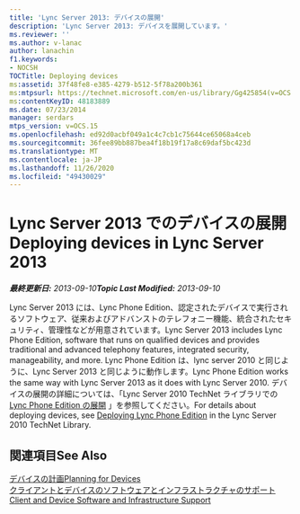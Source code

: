 ```yaml
---
title: 'Lync Server 2013: デバイスの展開'
description: 'Lync Server 2013: デバイスを展開しています。'
ms.reviewer: ''
ms.author: v-lanac
author: lanachin
f1.keywords:
- NOCSH
TOCTitle: Deploying devices
ms:assetid: 37f48fe8-e385-4279-b512-5f78a200b361
ms:mtpsurl: https://technet.microsoft.com/en-us/library/Gg425854(v=OCS.15)
ms:contentKeyID: 48183889
ms.date: 07/23/2014
manager: serdars
mtps_version: v=OCS.15
ms.openlocfilehash: ed92d0acbf049a1c4c7cb1c75644ce65068a4ceb
ms.sourcegitcommit: 36fee89bb887bea4f18b19f17a8c69daf5bc423d
ms.translationtype: MT
ms.contentlocale: ja-JP
ms.lasthandoff: 11/26/2020
ms.locfileid: "49430029"
---
```

# <a name="deploying-devices-in-lync-server-2013"></a><span data-ttu-id="02df0-103">Lync Server 2013 でのデバイスの展開</span><span class="sxs-lookup"><span data-stu-id="02df0-103">Deploying devices in Lync Server 2013</span></span>

<div data-xmlns="http://www.w3.org/1999/xhtml">

<div class="topic" data-xmlns="http://www.w3.org/1999/xhtml" data-msxsl="urn:schemas-microsoft-com:xslt" data-cs="https://msdn.microsoft.com/">

<div data-asp="https://msdn2.microsoft.com/asp">



</div>

<div id="mainSection">

<div id="mainBody"><span data-ttu-id="02df0-104">

<span> </span></span><span class="sxs-lookup"><span data-stu-id="02df0-104">

<span> </span></span></span>

<span data-ttu-id="02df0-105">_**最終更新日:** 2013-09-10_</span><span class="sxs-lookup"><span data-stu-id="02df0-105">_**Topic Last Modified:** 2013-09-10_</span></span>

<span data-ttu-id="02df0-106">Lync Server 2013 には、Lync Phone Edition、認定されたデバイスで実行されるソフトウェア、従来およびアドバンストのテレフォニー機能、統合されたセキュリティ、管理性などが用意されています。</span><span class="sxs-lookup"><span data-stu-id="02df0-106">Lync Server 2013 includes Lync Phone Edition, software that runs on qualified devices and provides traditional and advanced telephony features, integrated security, manageability, and more.</span></span> <span data-ttu-id="02df0-107">Lync Phone Edition は、lync server 2010 と同じように、Lync Server 2013 と同じように動作します。</span><span class="sxs-lookup"><span data-stu-id="02df0-107">Lync Phone Edition works the same way with Lync Server 2013 as it does with Lync Server 2010.</span></span> <span data-ttu-id="02df0-108">デバイスの展開の詳細については、「Lync Server 2010 TechNet ライブラリでの [Lync Phone Edition の展開](https://go.microsoft.com/fwlink/p/?linkid=285880) 」を参照してください。</span><span class="sxs-lookup"><span data-stu-id="02df0-108">For details about deploying devices, see [Deploying Lync Phone Edition](https://go.microsoft.com/fwlink/p/?linkid=285880) in the Lync Server 2010 TechNet Library.</span></span>

<div>

## <a name="see-also"></a><span data-ttu-id="02df0-109">関連項目</span><span class="sxs-lookup"><span data-stu-id="02df0-109">See Also</span></span>


[<span data-ttu-id="02df0-110">デバイスの計画</span><span class="sxs-lookup"><span data-stu-id="02df0-110">Planning for Devices</span></span>](https://go.microsoft.com/fwlink/p/?linkid=285881)  
[<span data-ttu-id="02df0-111">クライアントとデバイスのソフトウェアとインフラストラクチャのサポート</span><span class="sxs-lookup"><span data-stu-id="02df0-111">Client and Device Software and Infrastructure Support</span></span>](https://go.microsoft.com/fwlink/p/?linkid=285882)  
  

<span data-ttu-id="02df0-112"></div>

</div>

<span> </span>

</div>

</div>

</span><span class="sxs-lookup"><span data-stu-id="02df0-112"></div>

</div>

<span> </span>

</div>

</div>

</span></span></div>

